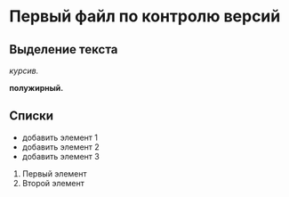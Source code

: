 # Первый файл по контролю версий

## Выделение текста
*курсив.*

**полужирный.**

## Списки

* добавить элемент 1
* добавить элемент 2
* добавить элемент 3

1. Первый элемент
2. Второй элемент